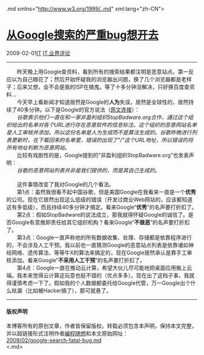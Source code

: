 <!DOCTYPE.md>
.md xmlns="http://www.w3.org/1999/..md" xml:lang="zh-CN">
<head>
<meta http-equiv="Content-Type" content="text.md; charset=utf-8" />
<meta name="generator" content="Python script by program.think@gmail.com" />
<meta name="provider" content="program-think.blogspot.com" />
<link type="text/css" rel="stylesheet" href="../../css/program-think.css" />
<title>从Google搜索的严重bug想开去 - 编程随想的博客</title>
</head>
<body>
<div id="main" style="width:100%;">
<h1><a href="../../index.md" title="回到首页">从Google搜索的严重bug想开去</a></h1>
<div class="post-info"><span class="date-header">2009-02-01</span><a href="../../tags/IT.md" class="tag">IT</a> <a href="../../tags/IT.E4B89AE7958CE8AF84E8AEBA.md" class="tag">IT.业界评论</a> </div>
<hr>
<div class="post">
　　昨天晚上用Google查资料，看到所有的搜索结果都注明是恶意站点。第一反应以为自己眼花了；然后开始怀疑我的浏览器出问题，换了几个浏览器都是老样子；后来又想，会不会是我的ISP在搞鬼。等了十多分钟没解决，只好换百度查资料...<!--program-think--><br />　　今天早上看新闻才知道居然是Google的<b>人为</b>失误，居然是全球性的，居然持续了40多分钟。以下是Google的官方说法（<a href="http://googleblog.blogspot.com/2009/01/this-site-may-harm-your-computer-on..md" target="_blank" rel="nofollow">原文连接</a>）：<br />　　<i>谷歌表示他们一直在和一家非盈利组织StopBadware.org合作，通过这个组织给出的名单对各个URL进行存在恶意软件的信息标注。这个组织的恶意网站名单是人工审核并添加，所以这份名单是人为生成而不是算法生成的。谷歌昨晚进行列表更新时，在下载回来的名单里，错误的出现了"/"这个URL地址，所以错误的将所有地址判断为恶意网站。</i><br />　　比较有戏剧性的是，Google提到的“非盈利组织StopBadware.org”也发表声明：<br />　　<i>谷歌的恶意网站列表并非是我们提供的，而是其自己生成的。</i><br /><br />　　这件事情改变了我对Google的几个看法。<br />　　第1点：虽然我很看不起中国谷歌，但是美国Google在我看来一直是一个<b>优秀</b>的公司。现在它居然出现这么低级的错误（开发过商业Web网站的，应该都知道这有多低级），而且持续40多分钟才搞定。看来Google“<b>优秀</b>”的名声要打折扣了。<br />　　第2点：假如StopBadware的说法成立，那我就得怀疑Google的诚信了。是否Google有意推卸责任给其它组织机构？看来Google“<b>不做恶</b>”的名声要打折扣了。<br />　　第3点：Google一直声称他的所有数据收集、处理、存储都是依靠程序进行的，不会涉及人工干预。我以前也一直猜测Google的恶意站点列表是依靠诸如神经网络、遗传算法、等等牛X的算法来搞定的，现在Google居然承认是靠手工审核添加。看来Google“<b>不采用人工干预</b>”的名声要打折扣了。<br />　　第4点：Google一直在推动云计算，希望大伙儿尽可能地把桌面应用搬上云端。我本来觉得云计算这玩意也挺不错的（优点多多）。现在出了这档子事，我就得谨慎考虑一下了。假如我的个人数据都委托给Google代管，万一Google出个什么纰漏（比如被Hacker搞了），那可就悬了。<div class="blogger-post-footer">
</div>
<hr>
<div class="copyright">
<h4>版权声明</h4>
本博客所有的原创文章，作者皆保留版权。转载必须包含本声明，保持本文完整，并以超链接形式注明作者<a href="mailto:program.think@gmail.com">编程随想</a>和本文原始网址：<br>
<a href="2009/02/google-search-fatal-bug.md">2009/02/google-search-fatal-bug.md</a>
</div>
</div>
</body>
<.md>
